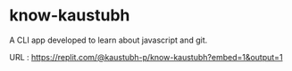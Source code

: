 # know-kaustubh
A CLI app developed to learn about javascript and git.

URL : https://replit.com/@kaustubh-p/know-kaustubh?embed=1&output=1
